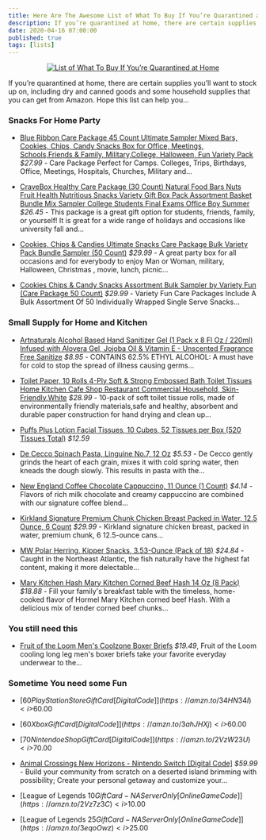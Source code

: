```yaml
---
title: Here Are The Awesome List of What To Buy If You’re Quarantined at Home!
description: If you’re quarantined at home, there are certain supplies you’ll want to stock up on, including dry and canned goods and some household supplies that you can get from Amazon. Hope this list can help you...
date: 2020-04-16 07:00:00
published: true
tags: [lists]
---
```


<p align="center">
    <a href="https://amzn.to/3etIeR0">
        <img src="https://static.toiimg.com/thumb/msid-74607488,imgsize-203135,width-800,height-600,resizemode-75/74607488.jpg" alt="List of What To Buy If You’re Quarantined at Home"/>
    </a>
</p>


If you’re quarantined at home, there are certain supplies you’ll want to stock up on, including dry and canned goods and some household supplies that you can get from Amazon. Hope this list can help you...

### Snacks For Home Party

*   [Blue Ribbon Care Package 45 Count Ultimate Sampler Mixed Bars, Cookies, Chips, Candy Snacks Box for Office, Meetings, Schools,Friends & Family, Military,College, Halloween, Fun Variety Pack](https://amzn.to/2VdvKWr) <i>    $27.99</i> - Care Package Perfect for Camps. Colleges, Trips, Birthdays, Office, Meetings, Hospitals, Churches, Military and...

*   [CraveBox Healthy Care Package (30 Count) Natural Food Bars Nuts Fruit Health Nutritious Snacks Variety Gift Box Pack Assortment Basket Bundle Mix Sampler College Students Final Exams Office Boy Summer](https://amzn.to/2wMcBRW) <i>$26.45</i> - This package is a great gift option for students, friends, family, or yourself! It is great for a wide range of holidays and occasions like university fall and...

*   [Cookies, Chips & Candies Ultimate Snacks Care Package Bulk Variety Pack Bundle Sampler (50 Count)](https://amzn.to/2VLD8Yb) <i>$29.99</i> - A great party box for all occasions and for everybody to enjoy Man or Woman, military, Halloween, Christmas , movie, lunch, picnic...

*   [Cookies Chips & Candy Snacks Assortment Bulk Sampler by Variety Fun (Care Package 50 Count)](https://amzn.to/3afmXHu) <i>$29.99</i> - Variety Fun Care Packages Include A Bulk Assortment Of 50 Individually Wrapped Single Serve Snacks...


### Small Supply for Home and Kitchen

*   [Artnaturals Alcohol Based Hand Sanitizer Gel (1 Pack x 8 Fl Oz / 220ml) Infused with Alovera Gel, Jojoba Oil & Vitamin E - Unscented Fragrance Free Sanitize](https://amzn.to/2KblAPK) <i>$8.95</i> - CONTAINS 62.5% ETHYL ALCOHOL: A must have for cold to stop the spread of illness causing germs...

*   [Toilet Paper, 10 Rolls 4-Ply Soft & Strong Embossed Bath Toilet Tissues Home Kitchen Cafe Shop Restaurant Commercial Household, Skin-Friendly,White](https://amzn.to/3eoZAyA) <i>$28.99</i> - 10-pack of soft toilet tissue rolls, made of environmentally friendly materials,safe and healthy, absorbent and durable paper construction for hand drying and clean up...

*   [Puffs Plus Lotion Facial Tissues, 10 Cubes, 52 Tissues per Box (520 Tissues Total)](https://amzn.to/2K72tpJ) <i>$12.59</i> 

*   [De Cecco Spinach Pasta, Linguine No.7, 12 Oz](https://amzn.to/3af30AO) <i>$5.53</i> - De Cecco gently grinds the heart of each grain, mixes it with cold spring water, then kneads the dough slowly. This results in pasta with the...

*   [New England Coffee Chocolate Cappuccino, 11 Ounce (1 Count)](https://amzn.to/3bftAer) <i>$4.14</i> - Flavors of rich milk chocolate and creamy cappuccino are combined with our signature coffee blend...

*   [Kirkland Signature Premium Chunk Chicken Breast Packed in Water, 12.5 Ounce, 6 Count](https://amzn.to/2VxixXp) <i>$29.99</i> - Kirkland signature chicken breast, packed in water, premium chunk, 6 12.5-ounce cans...

*   [MW Polar Herring, Kipper Snacks, 3.53-Ounce (Pack of 18)](https://amzn.to/2VxwsMZ) <i>$24.84 </i> - Caught in the Northeast Atlantic, the fish naturally have the highest fat content, making it more delectable...

*   [Mary Kitchen Hash Mary Kitchen Corned Beef Hash 14 Oz (8 Pack)](https://amzn.to/3cqQ0JV) <i>$18.88</i> - Fill your family's breakfast table with the timeless, home-cooked flavor of Hormel Mary Kitchen corned beef Hash. With a delicious mix of tender corned beef chunks...

### You still need this

*   [Fruit of the Loom Men's Coolzone Boxer Briefs](https://amzn.to/2QTrYyJ) <i>$19.49</i>,
Fruit of the Loom cooling long leg men's boxer briefs take your favorite everyday underwear to the...


### Sometime You need some Fun

*   [$60 PlayStation Store Gift Card [Digital Code]](https://amzn.to/34HN34I) <i>$60.00</i>

*   [$60 Xbox Gift Card [Digital Code]](https://amzn.to/3ahJHXj) <i>$60.00</i>

*   [$70 Nintendo eShop Gift Card [Digital Code]](https://amzn.to/2VzW23U) <i>$70.00</i>

*   [Animal Crossings New Horizons - Nintendo Switch [Digital Code]](https://amzn.to/2VaSFSa) <i>$59.99</i> - Build your community from scratch on a deserted island brimming with possibility; Create your personal getaway and customize your...

*   [League of Legends $10 Gift Card - NA Server Only [Online Game Code]](https://amzn.to/2Vz7z3C) <i>$10.00</i>

*   [League of Legends $25 Gift Card - NA Server Only [Online Game Code]](https://amzn.to/3eqoOwz) <i>$25.00</i>
